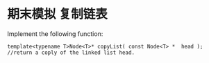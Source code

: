 # 期末模拟 复制链表

Implement the following function:
```
template<typename T>Node<T>* copyList( const Node<T> *  head );
//return a coply of the linked list head.
```